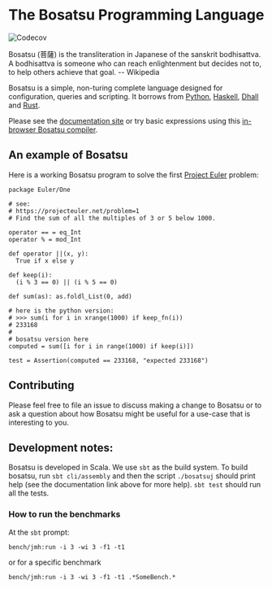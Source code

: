 # The Bosatsu Programming Language
![Codecov](https://img.shields.io/codecov/c/github/johnynek/bosatsu.svg?style=flat-square)

Bosatsu (菩薩) is the transliteration in Japanese of the sanskrit bodhisattva.
A bodhisattva is someone who can reach enlightenment but decides not to, to
help others achieve that goal.  -- Wikipedia

Bosatsu is a simple, non-turing complete language designed for configuration, queries and scripting. It
borrows from [Python](https://www.python.org/), [Haskell](https://www.haskell.org/),
[Dhall](https://hackage.haskell.org/package/dhall) and [Rust](https://www.rust-lang.org/en-US/).

Please see the [documentation site](https://johnynek.github.io/bosatsu/)
or try basic expressions using this [in-browser Bosatsu compiler](https://johnynek.github.io/bosatsu/compiler/).

## An example of Bosatsu
Here is a working Bosatsu program to solve the first [Project Euler](https://projecteuler.net/) problem:
```
package Euler/One

# see:
# https://projecteuler.net/problem=1
# Find the sum of all the multiples of 3 or 5 below 1000.

operator == = eq_Int
operator % = mod_Int

def operator ||(x, y):
  True if x else y

def keep(i):
  (i % 3 == 0) || (i % 5 == 0)

def sum(as): as.foldl_List(0, add)

# here is the python version:
# >>> sum(i for i in xrange(1000) if keep_fn(i))
# 233168
#
# bosatsu version here
computed = sum([i for i in range(1000) if keep(i)])

test = Assertion(computed == 233168, "expected 233168")
```

## Contributing
Please feel free to file an issue to discuss making a change to Bosatsu or
to ask a question about how Bosatsu might be useful for a use-case that is
interesting to you.

## Development notes:

Bosatsu is developed in Scala. We use `sbt` as the build system. To build
bosatsu, run `sbt cli/assembly` and then the script `./bosatsuj` should print
help (see the documentation link above for more help). `sbt test` should run
all the tests.

### How to run the benchmarks
At the `sbt` prompt:
```
bench/jmh:run -i 3 -wi 3 -f1 -t1
```
or for a specific benchmark
```
bench/jmh:run -i 3 -wi 3 -f1 -t1 .*SomeBench.*
```
